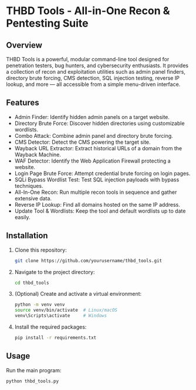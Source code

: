 # THBD Tools - All-in-One Recon & Pentesting Suite

## Overview

THBD Tools is a powerful, modular command-line tool designed for penetration testers, bug hunters, and cybersecurity enthusiasts. It provides a collection of recon and exploitation utilities such as admin panel finders, directory brute forcing, CMS detection, SQL injection testing, reverse IP lookup, and more — all accessible from a simple menu-driven interface.

## Features

- Admin Finder: Identify hidden admin panels on a target website.
- Directory Brute Force: Discover hidden directories using customizable wordlists.
- Combo Attack: Combine admin panel and directory brute forcing.
- CMS Detector: Detect the CMS powering the target site.
- Wayback URL Extractor: Extract historical URLs of a domain from the Wayback Machine.
- WAF Detector: Identify the Web Application Firewall protecting a website.
- Login Page Brute Force: Attempt credential brute forcing on login pages.
- SQLi Bypass Wordlist Test: Test SQL injection payloads with bypass techniques.
- All-In-One Recon: Run multiple recon tools in sequence and gather extensive data.
- Reverse IP Lookup: Find all domains hosted on the same IP address.
- Update Tool & Wordlists: Keep the tool and default wordlists up to date easily.

## Installation

1. Clone this repository:
    ```bash
    git clone https://github.com/yourusername/thbd_tools.git
    ```
2. Navigate to the project directory:
    ```bash
    cd thbd_tools
    ```
3. (Optional) Create and activate a virtual environment:
    ```bash
    python -m venv venv
    source venv/bin/activate  # Linux/macOS
    venv\Scripts\activate     # Windows
    ```
4. Install the required packages:
    ```bash
    pip install -r requirements.txt
    ```

## Usage

Run the main program:
```bash
python thbd_tools.py
